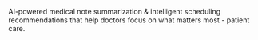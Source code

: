 AI-powered medical note summarization & intelligent scheduling recommendations that help doctors focus on what matters most - patient care.
